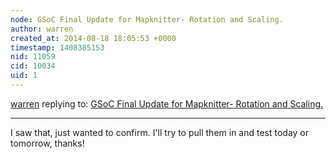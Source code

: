 ```yaml
---
node: GSoC Final Update for Mapknitter- Rotation and Scaling.
author: warren
created_at: 2014-08-18 18:05:53 +0000
timestamp: 1408385153
nid: 11059
cid: 10034
uid: 1
---
```




[warren](../profile/warren) replying to: [GSoC Final Update for Mapknitter- Rotation and Scaling.](../notes/anishshah101/08-15-2014/gsoc-final-update-for-mapknitter-rotation-and-scaling)

----
I saw that, just wanted to confirm. I'll try to pull them in and test today or tomorrow, thanks!